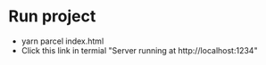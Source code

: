 # Run project

- yarn parcel index.html
- Click this link in termial "Server running at http://localhost:1234"
